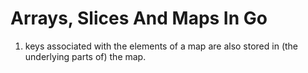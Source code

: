 # Arrays, Slices And Maps In Go

1. keys associated with the elements of a map are also stored in (the underlying parts of) the map.

